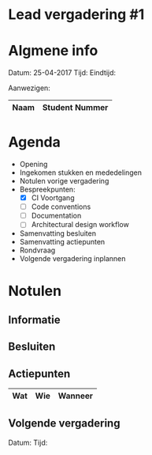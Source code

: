 # Lead vergadering #1

# Algmene info
Datum:		25-04-2017
Tijd:
Eindtijd:

Aanwezigen:

| Naam | Student Nummer |
|--------|--------------|

# Agenda
- Opening
- Ingekomen stukken en mededelingen
- Notulen vorige vergadering
-	Bespreekpunten:
	- [x] CI Voortgang
	- [ ] Code conventions
	- [ ] Documentation
	- [ ] Architectural design workflow
- Samenvatting besluiten
- Samenvatting actiepunten
- Rondvraag
- Volgende vergadering inplannen

# Notulen
## Informatie

## Besluiten

## Actiepunten
|Wat|Wie|Wanneer|
|---|---|-------|

## Volgende vergadering
Datum:
Tijd: